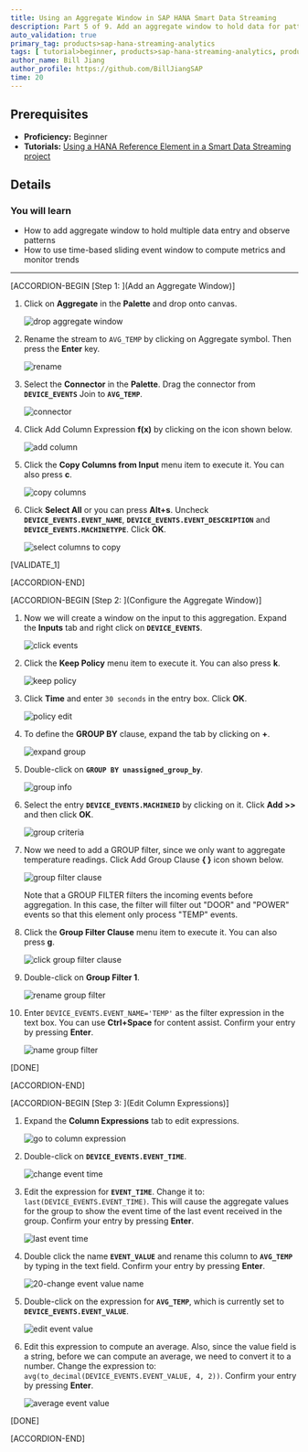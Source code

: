 ```yaml
---
title: Using an Aggregate Window in SAP HANA Smart Data Streaming
description: Part 5 of 9. Add an aggregate window to hold data for pattern observation and trend monitoring.
auto_validation: true
primary_tag: products>sap-hana-streaming-analytics
tags: [ tutorial>beginner, products>sap-hana-streaming-analytics, products>sap-hana-studio ]
author_name: Bill Jiang
author_profile: https://github.com/BillJiangSAP
time: 20
---
```

## Prerequisites  
 - **Proficiency:** Beginner
 - **Tutorials:** [Using a HANA Reference Element in a Smart Data Streaming project](https://developers.sap.com/tutorials/sds-part4-hana-table-event-streaming.html)

## Details
### You will learn  
 - How to add aggregate window to hold multiple data entry and observe patterns
 - How to use time-based sliding event window to compute metrics and monitor trends



---

[ACCORDION-BEGIN [Step 1: ](Add an Aggregate Window)]    

1. Click on **Aggregate** in the **Palette** and drop onto canvas.

    ![drop aggregate window](1-dropaggregatewindow.png)

2. Rename the stream to `AVG_TEMP` by clicking on Aggregate symbol. Then press the **Enter** key.

    ![rename](2-rename.png)

3. Select the **Connector** in the **Palette**. Drag the connector from **`DEVICE_EVENTS`** Join to **`AVG_TEMP`**.

    ![connector](3-connector.png)

4. Click Add Column Expression **f(x)** by clicking on the icon shown below.

    ![add column](4-addcolumn.png)

5. Click the **Copy Columns from Input** menu item to execute it. You can also press **c**.

    ![copy columns](5-copycolumns.png)

6. Click **Select All** or you can press **Alt+s**. Uncheck **`DEVICE_EVENTS.EVENT_NAME`**, **`DEVICE_EVENTS.EVENT_DESCRIPTION`** and **`DEVICE_EVENTS.MACHINETYPE`**. Click **OK**.

    ![select columns to copy](6-selectcolumnstocopy.png)

[VALIDATE_1]

[ACCORDION-END]

[ACCORDION-BEGIN [Step 2: ](Configure the Aggregate Window)]

1. Now we will create a window on the input to this aggregation. Expand the **Inputs** tab and right click on **`DEVICE_EVENTS`**.

    ![click events](7-clickevents.png)

2. Click the **Keep Policy** menu item to execute it. You can also press **k**.

    ![keep policy](8-keeppolicy.png)

3. Click **Time** and enter `30 seconds` in the entry box. Click **OK**.

    ![policy edit](9-policyedit.png)

4. To define the **GROUP BY** clause, expand the tab by clicking on **+**.

    ![expand group](10-expandgroup.png)

5. Double-click on **`GROUP BY unassigned_group_by`**.

    ![group info](11-groupinfo.png)

6. Select the entry **`DEVICE_EVENTS.MACHINEID`** by clicking on it. Click **Add >>** and then click **OK**.

    ![group criteria](12-groupcriteria.png)

7.  Now we need to add a GROUP filter, since we only want to aggregate temperature readings. Click Add Group Clause **{ }** icon shown below.

    ![group filter clause](13-groupfilterclause.png)

    Note that a GROUP FILTER filters the incoming events before aggregation. In this case, the filter will filter out "DOOR" and "POWER" events so that this element only process "TEMP" events.

8. Click the **Group Filter Clause** menu item to execute it. You can also press **g**.

    ![click group filter clause](14-clickgroupfilterclause.png)

9. Double-click on **Group Filter 1**.

    ![rename group filter](15-renamegroupfilter.png)

10. Enter `DEVICE_EVENTS.EVENT_NAME='TEMP'` as the filter expression in the text box. You can use **Ctrl+Space** for content assist. Confirm your entry by pressing **Enter**.

    ![name group filter](16-namegroupfilter.png)

[DONE]

[ACCORDION-END]

[ACCORDION-BEGIN [Step 3: ](Edit Column Expressions)]

1. Expand the **Column Expressions** tab to edit expressions.

    ![go to column expression](17-gotocolumnexpression.png)

2. Double-click on **`DEVICE_EVENTS.EVENT_TIME`**.

    ![change event time](18-changeeventtime.png)

3. Edit the expression for **`EVENT_TIME`**. Change it to: `last(DEVICE_EVENTS.EVENT_TIME)`. This will cause the aggregate values for the group to show the event time of the last event received in the group. Confirm your entry by pressing **Enter**.

    ![last event time](19-lasteventtime.png)

4. Double click the name **`EVENT_VALUE`** and rename this column to **`AVG_TEMP`** by typing in the text field. Confirm your entry by pressing **Enter**.

    ![20-change event value name](20-changeeventvaluename.png)

5. Double-click on the expression for **`AVG_TEMP`**, which is currently set to **`DEVICE_EVENTS.EVENT_VALUE`**.

    ![edit event value](21-editeventvalue.png)

6. Edit this expression to compute an average. Also, since the value field is a string, before we can compute an average, we need to convert it to a number. Change the expression to: `avg(to_decimal(DEVICE_EVENTS.EVENT_VALUE, 4, 2))`. Confirm your entry by pressing **Enter**.

    ![average event value](22-avgeventvalue.png)

[DONE]

[ACCORDION-END]
